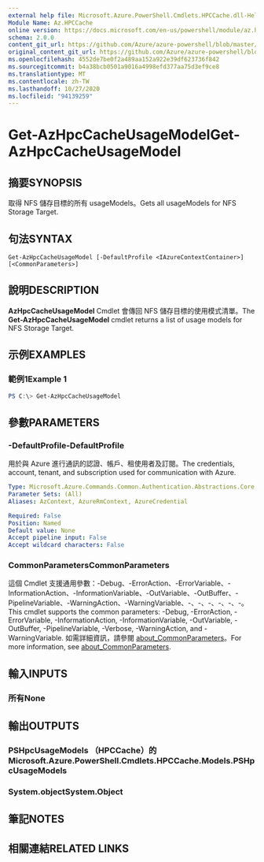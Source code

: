 ```yaml
---
external help file: Microsoft.Azure.PowerShell.Cmdlets.HPCCache.dll-Help.xml
Module Name: Az.HPCCache
online version: https://docs.microsoft.com/en-us/powershell/module/az.hpccache/get-azhpccacheusagemodels
schema: 2.0.0
content_git_url: https://github.com/Azure/azure-powershell/blob/master/src/HPCCache/HPCCache/help/Get-AzHpcCacheUsageModel.md
original_content_git_url: https://github.com/Azure/azure-powershell/blob/master/src/HPCCache/HPCCache/help/Get-AzHpcCacheUsageModel.md
ms.openlocfilehash: 4552de7be0f2a489aa152a922e39df623736f842
ms.sourcegitcommit: b4a38bcb0501a9016a4998efd377aa75d3ef9ce8
ms.translationtype: MT
ms.contentlocale: zh-TW
ms.lasthandoff: 10/27/2020
ms.locfileid: "94139259"
---
```

# <span data-ttu-id="c9e62-101">Get-AzHpcCacheUsageModel</span><span class="sxs-lookup"><span data-stu-id="c9e62-101">Get-AzHpcCacheUsageModel</span></span>

## <span data-ttu-id="c9e62-102">摘要</span><span class="sxs-lookup"><span data-stu-id="c9e62-102">SYNOPSIS</span></span>
<span data-ttu-id="c9e62-103">取得 NFS 儲存目標的所有 usageModels。</span><span class="sxs-lookup"><span data-stu-id="c9e62-103">Gets all usageModels for NFS Storage Target.</span></span>

## <span data-ttu-id="c9e62-104">句法</span><span class="sxs-lookup"><span data-stu-id="c9e62-104">SYNTAX</span></span>

```
Get-AzHpcCacheUsageModel [-DefaultProfile <IAzureContextContainer>] [<CommonParameters>]
```

## <span data-ttu-id="c9e62-105">說明</span><span class="sxs-lookup"><span data-stu-id="c9e62-105">DESCRIPTION</span></span>
<span data-ttu-id="c9e62-106">**AzHpcCacheUsageModel** Cmdlet 會傳回 NFS 儲存目標的使用模式清單。</span><span class="sxs-lookup"><span data-stu-id="c9e62-106">The **Get-AzHpcCacheUsageModel** cmdlet returns a list of usage models for NFS Storage Target.</span></span>

## <span data-ttu-id="c9e62-107">示例</span><span class="sxs-lookup"><span data-stu-id="c9e62-107">EXAMPLES</span></span>

### <span data-ttu-id="c9e62-108">範例1</span><span class="sxs-lookup"><span data-stu-id="c9e62-108">Example 1</span></span>
```powershell
PS C:\> Get-AzHpcCacheUsageModel
```

## <span data-ttu-id="c9e62-109">參數</span><span class="sxs-lookup"><span data-stu-id="c9e62-109">PARAMETERS</span></span>

### <span data-ttu-id="c9e62-110">-DefaultProfile</span><span class="sxs-lookup"><span data-stu-id="c9e62-110">-DefaultProfile</span></span>
<span data-ttu-id="c9e62-111">用於與 Azure 進行通訊的認證、帳戶、租使用者及訂閱。</span><span class="sxs-lookup"><span data-stu-id="c9e62-111">The credentials, account, tenant, and subscription used for communication with Azure.</span></span>

```yaml
Type: Microsoft.Azure.Commands.Common.Authentication.Abstractions.Core.IAzureContextContainer
Parameter Sets: (All)
Aliases: AzContext, AzureRmContext, AzureCredential

Required: False
Position: Named
Default value: None
Accept pipeline input: False
Accept wildcard characters: False
```

### <span data-ttu-id="c9e62-112">CommonParameters</span><span class="sxs-lookup"><span data-stu-id="c9e62-112">CommonParameters</span></span>
<span data-ttu-id="c9e62-113">這個 Cmdlet 支援通用參數：-Debug、-ErrorAction、-ErrorVariable、-InformationAction、-InformationVariable、-OutVariable、-OutBuffer、-PipelineVariable、-WarningAction、-WarningVariable、-、-、-、-、-、-。</span><span class="sxs-lookup"><span data-stu-id="c9e62-113">This cmdlet supports the common parameters: -Debug, -ErrorAction, -ErrorVariable, -InformationAction, -InformationVariable, -OutVariable, -OutBuffer, -PipelineVariable, -Verbose, -WarningAction, and -WarningVariable.</span></span> <span data-ttu-id="c9e62-114">如需詳細資訊，請參閱 [about_CommonParameters](http://go.microsoft.com/fwlink/?LinkID=113216)。</span><span class="sxs-lookup"><span data-stu-id="c9e62-114">For more information, see [about_CommonParameters](http://go.microsoft.com/fwlink/?LinkID=113216).</span></span>

## <span data-ttu-id="c9e62-115">輸入</span><span class="sxs-lookup"><span data-stu-id="c9e62-115">INPUTS</span></span>

### <span data-ttu-id="c9e62-116">所有</span><span class="sxs-lookup"><span data-stu-id="c9e62-116">None</span></span>

## <span data-ttu-id="c9e62-117">輸出</span><span class="sxs-lookup"><span data-stu-id="c9e62-117">OUTPUTS</span></span>

### <span data-ttu-id="c9e62-118">PSHpcUsageModels （HPCCache）的</span><span class="sxs-lookup"><span data-stu-id="c9e62-118">Microsoft.Azure.PowerShell.Cmdlets.HPCCache.Models.PSHpcUsageModels</span></span>

### <span data-ttu-id="c9e62-119">System.object</span><span class="sxs-lookup"><span data-stu-id="c9e62-119">System.Object</span></span>
## <span data-ttu-id="c9e62-120">筆記</span><span class="sxs-lookup"><span data-stu-id="c9e62-120">NOTES</span></span>

## <span data-ttu-id="c9e62-121">相關連結</span><span class="sxs-lookup"><span data-stu-id="c9e62-121">RELATED LINKS</span></span>

